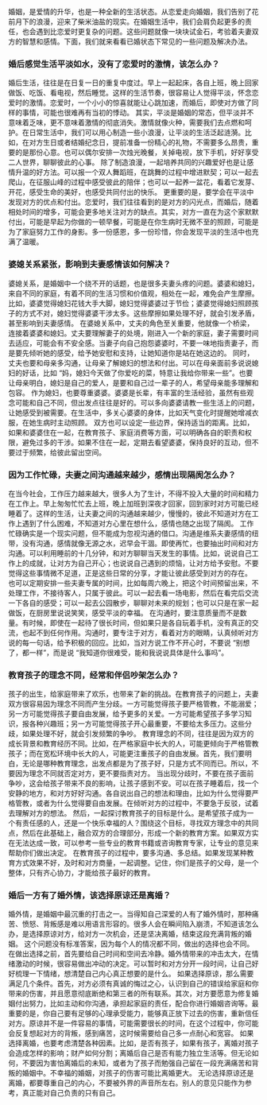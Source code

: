 婚姻，是爱情的升华，也是一种全新的生活状态。从恋爱走向婚姻，我们告别了花前月下的浪漫，迎来了柴米油盐的现实。在婚姻生活中，我们会肩负起更多的责任，也会遇到比恋爱时更复杂的问题。这些问题就像一块块试金石，考验着夫妻双方的智慧和感情。下面，我们就来看看已婚状态下常见的一些问题及解决办法。
### 婚后感觉生活平淡如水，没有了恋爱时的激情，该怎么办？
婚后生活，往往是在日复一日的重复中度过。早上一起起床，各自上班，晚上回家做饭、吃饭、看电视，然后睡觉。这样的生活节奏，很容易让人觉得平淡，怀念恋爱时的激情。恋爱时，一个小小的惊喜就能让心跳加速，而婚后，即使对方做了同样的事情，可能也很难再有当初的悸动。
其实，平淡是婚姻的常态，但平淡并不意味着乏味，更不意味着激情的彻底消失。激情就像火种，需要我们去点燃和呵护。在日常生活中，我们可以用心制造一些小浪漫，让平淡的生活泛起涟漪。比如，在对方生日或者结婚纪念日，提前准备一份精心的礼物，不需要多么昂贵，重要的是那份心意。也可以偶尔安排一次烛光晚餐，关掉电视，放下手机，好好享受二人世界，聊聊彼此的心事。
除了制造浪漫，一起培养共同的兴趣爱好也是让感情升温的好方法。可以报一个双人舞蹈班，在跳舞的过程中增进默契；可以一起去爬山，在征服山峰的过程中感受彼此的陪伴；也可以一起养一盆花，看着它发芽、开花，感受生命的美好，也感受共同付出的快乐。
更重要的是，要学会在平淡中发现对方的优点和付出。恋爱时，我们往往看到的是对方的闪光点，而婚后，随着相处时间的增多，可能会更多地关注对方的缺点。其实，对方一直在为这个家默默付出，可能是早起为你做的一顿早餐，可能是在你生病时无微不至的照顾，可能是为了家庭努力工作的身影。多一份感恩，多一份珍惜，你会发现平淡的生活中也充满了温暖。
### 婆媳关系紧张，影响到夫妻感情该如何解决？
婆媳关系，是婚姻中一个绕不开的话题，也是很多夫妻头疼的问题。婆婆和媳妇，来自不同的家庭，有着不同的生活习惯和价值观，相处在一起，难免会产生摩擦。比如，婆婆觉得媳妇花钱大手大脚，媳妇觉得婆婆过于节俭；婆婆觉得媳妇照顾孩子的方式不对，媳妇觉得婆婆干涉太多。这些摩擦如果处理不好，就会引发矛盾，甚至影响到夫妻感情。
在婆媳关系中，丈夫的角色至关重要，他就像一个桥梁，连接着婆婆和媳妇。丈夫要理解妻子的处境，刚进入一个新的家庭，妻子需要时间去适应，可能会有不安全感。当妻子向自己抱怨婆婆时，不要一味地指责妻子，而是要先倾听她的感受，给予她安慰和支持，让她知道你是站在她这边的。
同时，丈夫也要和母亲多沟通，让母亲了解媳妇的想法和付出。可以在母亲面前多说说媳妇的好话，比如 “妈，媳妇今天做了你爱吃的菜，特意让我给你带来一些”。也要让母亲明白，媳妇是自己的爱人，是要和自己过一辈子的人，希望母亲能多理解和包容。
作为媳妇，也要尊重婆婆。婆婆是长辈，有丰富的生活经验，虽然有些观念可能和自己不同，但出发点往往是好的。可以多向婆婆请教一些生活上的问题，让她感受到被需要。在生活中，多关心婆婆的身体，比如天气变化时提醒她增减衣服，在她生病时主动照顾。
双方也可以设定一些边界，保持适当的距离。比如，如果和婆婆住在一起，在教育孩子、家庭消费等方面，可以明确各自的职责和权限，避免过多的干涉。如果不住在一起，定期去看望婆婆，保持良好的互动，但不要过于频繁，给彼此留出空间。
### 因为工作忙碌，夫妻之间沟通越来越少，感情出现隔阂怎么办？
在当今社会，工作压力越来越大，很多人为了生计，不得不投入大量的时间和精力在工作上。早上匆匆忙忙去上班，晚上加班到深夜才回家，回到家时对方可能已经睡着了。这样的生活，让夫妻之间的沟通越来越少，慢慢的，彼此不知道对方在工作上遇到了什么困难，不知道对方心里在想什么，感情也随之出现了隔阂。
工作忙碌确实是一个现实问题，但不能成为忽视沟通的借口。沟通是维系夫妻感情的纽带，没有沟通，感情就像无源之水，迟早会干涸。即使再忙，也要抽出时间和对方沟通。可以利用睡前的十几分钟，和对方聊聊当天发生的事情。比如，说说自己工作上的成就，让对方为自己开心；也说说自己遇到的烦恼，让对方给予安慰。不要觉得这些事情微不足道，正是这些日常的分享，才能让彼此感受到对方的存在。
也可以定期安排一些夫妻专属的时间，比如每周六晚上，把这个时间预留出来，不处理工作，不接待客人，只属于彼此。可以一起去看一场电影，然后在看完后交流一下各自的感受；可以一起去公园散步，聊聊对未来的规划；也可以只是在家一起做饭，在厨房里说说笑笑，感受平淡的幸福。
在沟通时，要注意质量而不是数量。有时候，即使在一起待了很长时间，但如果只是各自玩着手机，没有真正的交流，也起不到任何作用。沟通时，要专注于对方，看着对方的眼睛，认真倾听对方说的每一句话，给予积极的回应。比如，当对方说工作不开心时，不要说 “别想了，都一样”，而是说 “我知道你很难受，能和我说说具体是什么事吗”。
### 教育孩子的理念不同，经常和伴侣吵架怎么办？
孩子的出生，给家庭带来了欢乐，也带来了新的挑战。在教育孩子的问题上，夫妻双方很容易因为理念不同而产生分歧。一方可能觉得孩子要严格管教，不能溺爱；另一方可能觉得孩子要自由发展，给予更多的关爱。一方可能希望孩子多学习知识，报各种兴趣班；另一方可能觉得孩子开心最重要，不要给太多压力。这些分歧，如果处理不好，就会引发频繁的争吵。
教育理念的不同，往往是因为双方的成长背景和教育经历不同。比如，在严格家庭中长大的人，可能更倾向于严格管教孩子；而在宽松环境中长大的人，可能更注重孩子的自由发展。首先，我们要明白，无论是哪种教育理念，出发点都是为了孩子好，只是方式不同而已。所以，不要因为理念不同就否定对方，更不要指责对方。
当出现分歧时，不要在孩子面前争吵，这会给孩子带来不良的影响，让孩子感到不安。可以在孩子睡着后，找一个安静的地方，和对方好好沟通。各自说出自己的想法和理由，比如为什么觉得要严格管教，或者为什么觉得要自由发展。在倾听对方的过程中，不要急于反驳，试着去理解对方的想法。
然后，一起探讨教育孩子的目标是什么。是希望孩子成为一个有责任感的人，还是一个快乐幸福的人？围绕这个目标，寻找双方理念中的共同点，然后在此基础上，融合双方的合理部分，形成一个新的教育方案。如果双方实在无法达成一致，可以参考一些专业的教育书籍或咨询教育专家，让专业的意见来帮助你们做出决定。
在教育孩子的过程中，要多沟通、多总结。如果发现某种教育方式效果不好，及时和对方商量，一起调整。记住，你们是孩子的父母，是一个整体，只有齐心协力，才能给孩子最好的教育。
### 婚后一方有了婚外情，该选择原谅还是离婚？
婚外情，是婚姻中最沉重的打击之一。当得知自己深爱的人有了婚外情时，那种痛苦、愤怒、背叛感是难以用语言形容的。很多人会在瞬间陷入崩溃，不知道该怎么办，是选择原谅对方，给对方一次机会，还是坚决离婚，结束这段充满背叛的婚姻。
这个问题没有标准答案，因为每个人的情况都不同，做出的选择也会不同。在做出选择之前，首先要给自己时间和空间去冷静。婚外情带来的冲击太大，在情绪激动的时候，很容易做出冲动的决定。可以暂时和对方分开一段时间，让自己好好梳理一下情绪，想清楚自己内心真正想要的是什么。
如果选择原谅，那么需要满足几个条件。首先，对方必须有真诚的悔过之心，认识到自己的错误给家庭和你带来的伤害，并且愿意彻底断绝和第三者的所有联系。其次，对方要愿意为修复婚姻付出努力，比如主动和你沟通，承担起家庭的责任，配合你进行婚姻咨询等。最重要的是，你自己要有足够的心理承受能力，能够真正放下过去的伤害，重新信任对方。原谅并不是一件容易的事情，可能需要很长的时间，在这个过程中，你可能会反复想起对方的背叛，感到痛苦，这时候需要给自己多一点耐心和宽容。
如果选择离婚，也要考虑清楚各种因素。比如，是否有孩子，如果有孩子，离婚对孩子会造成怎样的影响；财产如何分割；离婚后自己是否有能力独立生活等。但无论如何，不要因为害怕离婚后的未知，或者为了孩子而勉强自己留在一段充满痛苦和背叛的婚姻中。不幸福的婚姻，对孩子的伤害可能比离婚更大。
无论选择原谅还是离婚，都要尊重自己的内心，不要被外界的声音所左右。别人的意见只能作为参考，真正能对自己负责的只有自己。
